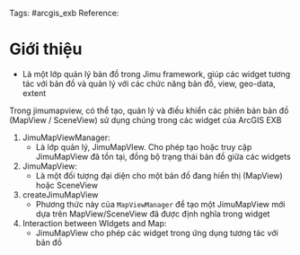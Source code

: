 Tags: #arcgis_exb 
Reference: 
# Giới thiệu
- Là một lớp quản lý bản đồ trong Jimu framework, giúp các widget tương tác với bản đồ và quản lý với các chức năng bản đồ, view, geo-data, extent

Trong jimumapview, có thể tạo, quản lý và điều khiển các phiên bản bản đồ (MapView / SceneView) sử dụng chúng trong các widget của ArcGIS EXB

1. JimuMapViewManager: 
	- Là lớp quản lý, JimuMapVIew. Cho phép tạo hoặc truy cập JimuMapView đã tồn tại, đồng bộ trạng thái bản đồ giữa các widgets
2. JimuMapView: 
	- Là một đối tượng đại diện cho một bản đồ đang hiển thị (MapView) hoặc SceneView
3. createJimuMapView
	- Phương thức này của `MapViewManager` để tạo một JimuMapView mới dựa trên MapView/SceneView đã được định nghĩa trong widget
4. Interaction between WIdgets and Map:
	- JimuMapView cho phép các widget trong ứng dụng tương tác với bản đồ